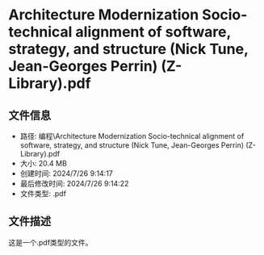 ﻿# Architecture Modernization Socio-technical alignment of software, strategy, and structure (Nick Tune, Jean-Georges Perrin) (Z-Library).pdf

## 文件信息
- 路径: 编程\Architecture Modernization Socio-technical alignment of software, strategy, and structure (Nick Tune, Jean-Georges Perrin) (Z-Library).pdf
- 大小: 20.4 MB
- 创建时间: 2024/7/26 9:14:17
- 最后修改时间: 2024/7/26 9:14:22
- 文件类型: .pdf

## 文件描述
这是一个.pdf类型的文件。


